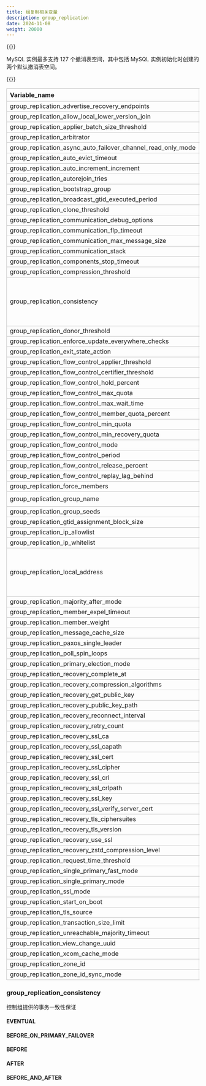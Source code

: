 ```yaml
---
title: 组复制相关变量
description: group_replication
date: 2024-11-08
weight: 20000
---
```


<style>
th, td {
  border: 1px solid rgb(190, 190, 190);
}
</style>

{{<alert color="danger" title="注意" >}}

MySQL 实例最多支持 127 个撤消表空间，其中包括 MySQL 实例初始化时创建的两个默认撤消表空间。

{{</alert>}}




| Variable_name                                                | Value                                                          | 备注                        |
| :----------------------------------------------------------- | :------------------------------------------------------------- | :-------------------------- |
| group_replication_advertise_recovery_endpoints               | DEFAULT                                                        |                             |
| group_replication_allow_local_lower_version_join             | OFF                                                            |                             |
| group_replication_applier_batch_size_threshold               | 100000                                                         |                             |
| group_replication_arbitrator                                 | OFF                                                            |                             |
| group_replication_async_auto_failover_channel_read_only_mode | OFF                                                            |                             |
| group_replication_auto_evict_timeout                         | 0                                                              |                             |
| group_replication_auto_increment_increment                   | 7                                                              |                             |
| group_replication_autorejoin_tries                           | 3                                                              |                             |
| group_replication_bootstrap_group                            | OFF                                                            |                             |
| group_replication_broadcast_gtid_executed_period             | 1000                                                           |                             |
| group_replication_clone_threshold                            | 9223372036854775807                                            |                             |
| group_replication_communication_debug_options                | GCS_DEBUG_NONE                                                 |                             |
| group_replication_communication_flp_timeout                  | 5                                                              |                             |
| group_replication_communication_max_message_size             | 1048576                                                        |                             |
| group_replication_communication_stack                        | XCOM                                                           |                             |
| group_replication_components_stop_timeout                    | 300                                                            |                             |
| group_replication_compression_threshold                      | 1000000                                                        |                             |
| group_replication_consistency                                | BEFORE_ON_PRIMARY_FAILOVER                                     | 控制组提供的事务一致性保证  |
| group_replication_donor_threshold                            | 9223372036854775807                                            |                             |
| group_replication_enforce_update_everywhere_checks           | ON                                                             |                             |
| group_replication_exit_state_action                          | READ_ONLY                                                      |                             |
| group_replication_flow_control_applier_threshold             | 25000                                                          |                             |
| group_replication_flow_control_certifier_threshold           | 25000                                                          |                             |
| group_replication_flow_control_hold_percent                  | 10                                                             |                             |
| group_replication_flow_control_max_quota                     | 0                                                              |                             |
| group_replication_flow_control_max_wait_time                 | 3600                                                           |                             |
| group_replication_flow_control_member_quota_percent          | 0                                                              |                             |
| group_replication_flow_control_min_quota                     | 0                                                              |                             |
| group_replication_flow_control_min_recovery_quota            | 0                                                              |                             |
| group_replication_flow_control_mode                          | QUOTA                                                          |                             |
| group_replication_flow_control_period                        | 1                                                              |                             |
| group_replication_flow_control_release_percent               | 50                                                             |                             |
| group_replication_flow_control_replay_lag_behind             | 600                                                            |                             |
| group_replication_force_members                              |                                                                |                             |
| group_replication_group_name                                 | a33be252-2b71-11e6-b8f4-00212844f133                           | `select uuid();`            |
| group_replication_group_seeds                                | 172.17.136.101:18032,172.17.135.250:18032,172.17.138.136:18032 |                             |
| group_replication_gtid_assignment_block_size                 | 1000000                                                        |                             |
| group_replication_ip_allowlist                               | AUTOMATIC                                                      |                             |
| group_replication_ip_whitelist                               | AUTOMATIC                                                      |                             |
| group_replication_local_address                              | 172.17.138.136:18032                                           | 本地ip和节点间的tcp通信端口 |
| group_replication_majority_after_mode                        | ON                                                             |                             |
| group_replication_member_expel_timeout                       | 5                                                              |                             |
| group_replication_member_weight                              | 50                                                             |                             |
| group_replication_message_cache_size                         | 1073741824                                                     |                             |
| group_replication_paxos_single_leader                        | OFF                                                            |                             |
| group_replication_poll_spin_loops                            | 0                                                              |                             |
| group_replication_primary_election_mode                      | WEIGHT_ONLY                                                    |                             |
| group_replication_recovery_complete_at                       | TRANSACTIONS_APPLIED                                           |                             |
| group_replication_recovery_compression_algorithms            | uncompressed                                                   |                             |
| group_replication_recovery_get_public_key                    | OFF                                                            |                             |
| group_replication_recovery_public_key_path                   |                                                                |                             |
| group_replication_recovery_reconnect_interval                | 60                                                             |                             |
| group_replication_recovery_retry_count                       | 10                                                             |                             |
| group_replication_recovery_ssl_ca                            |                                                                |                             |
| group_replication_recovery_ssl_capath                        |                                                                |                             |
| group_replication_recovery_ssl_cert                          |                                                                |                             |
| group_replication_recovery_ssl_cipher                        |                                                                |                             |
| group_replication_recovery_ssl_crl                           |                                                                |                             |
| group_replication_recovery_ssl_crlpath                       |                                                                |                             |
| group_replication_recovery_ssl_key                           |                                                                |                             |
| group_replication_recovery_ssl_verify_server_cert            | OFF                                                            |                             |
| group_replication_recovery_tls_ciphersuites                  |                                                                |                             |
| group_replication_recovery_tls_version                       | TLSv1.2,TLSv1.3                                                |                             |
| group_replication_recovery_use_ssl                           | OFF                                                            |                             |
| group_replication_recovery_zstd_compression_level            | 3                                                              |                             |
| group_replication_request_time_threshold                     | 0                                                              |                             |
| group_replication_single_primary_fast_mode                   | 0                                                              |                             |
| group_replication_single_primary_mode                        | OFF                                                            |                             |
| group_replication_ssl_mode                                   | DISABLED                                                       |                             |
| group_replication_start_on_boot                              | OFF                                                            |                             |
| group_replication_tls_source                                 | MYSQL_MAIN                                                     |                             |
| group_replication_transaction_size_limit                     | 150000000                                                      |                             |
| group_replication_unreachable_majority_timeout               | 0                                                              |                             |
| group_replication_view_change_uuid                           | AUTOMATIC                                                      |                             |
| group_replication_xcom_cache_mode                            | 2                                                              |                             |
| group_replication_zone_id                                    | 0                                                              |                             |
| group_replication_zone_id_sync_mode                          | ON                                                             |                             |






### group_replication_consistency
控制组提供的事务一致性保证

#### EVENTUAL


#### BEFORE_ON_PRIMARY_FAILOVER


#### BEFORE


#### AFTER


#### BEFORE_AND_AFTER




